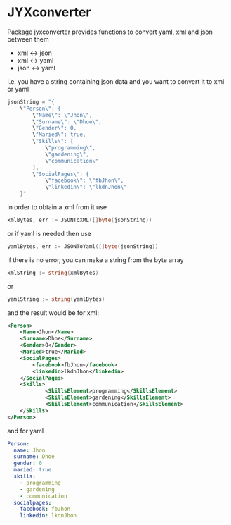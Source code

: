 JYXconverter
============

Package jyxconverter provides functions to convert yaml, xml and json
between them

* xml <-> json
* xml <-> yaml
* json <-> yaml

i.e. you have a string containing json data and you want to convert it to
xml or yaml

```go
jsonString = "{
    \"Person\": {
        \"Name\": \"Jhon\",
        \"Surname\": \"Dhoe\",
        \"Gender\": 0,
        \"Maried\": true,
        \"Skills\": [
            \"programming\",
            \"gardening\",
            \"communication\"
        ],
        \"SocialPages\": {
            \"facebook\": \"fbJhon\",
            \"linkedin\": \"lkdnJhon\"
    }"
```

in order to obtain a xml from it use

```go
xmlBytes, err := JSONToXML([]byte(jsonString))
```

or if yaml is needed then use

```go
yamlBytes, err := JSONToYaml([]byte(jsonString))
```

if there is no error, you can make a string from the byte array

```go
xmlString := string(xmlBytes)
```

or

```go
yamlString := string(yamlBytes)
```

and the result would be for xml:

```xml
<Person>
    <Name>Jhon</Name>
    <Surname>Dhoe</Surname>
    <Gender>0</Gender>
    <Maried>true</Maried>
    <SocialPages>
        <facebook>fbJhon</facebook>
        <linkedin>lkdnJhon</linkedin>
    </SocialPages>
    <Skills>
            <SkillsElement>programming</SkillsElement>
            <SkillsElement>gardening</SkillsElement>
            <SkillsElement>communication</SkillsElement>
    </Skills>
</Person>
```

and for yaml

```yaml
Person:
  name: Jhon
  surname: Dhoe
  gender: 0
  maried: true
  skills:
    - programming
    - gardening
    - communication
  socialpages:
    facebook: fbJhon
    linkedin: lkdnJhon
```
